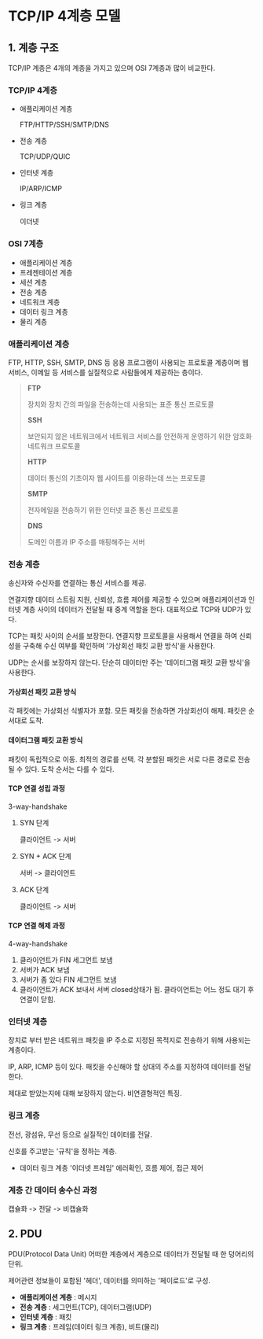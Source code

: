 # TCP/IP 4계층 모델

## 1. 계층 구조
TCP/IP 계층은 4개의 계층을 가지고 있으며 OSI 7계층과 많이 비교한다.

### TCP/IP 4계층
- 애플리케이션 계층
  
  FTP/HTTP/SSH/SMTP/DNS

- 전송 계층
  
  TCP/UDP/QUIC

- 인터넷 계층
  
  IP/ARP/ICMP

- 링크 계층
  
  이더넷

### OSI 7계층
- 애플리케이션 계층
- 프레젠테이션 계층
- 세션 계층
- 전송 계층
- 네트워크 계층
- 데이터 링크 계층
- 물리 계층

### 애플리케이션 계층
FTP, HTTP, SSH, SMTP, DNS 등 응용 프로그램이 사용되는 프로토콜 계층이며 웹 서비스, 이메일 등 서비스를 실질적으로 사람들에게 제공하는 층이다.

> **FTP**
> 
> 장치와 장치 간의 파일을 전송하는데 사용되는 표준 통신 프로토콜
>
> **SSH**
>
> 보안되지 않은 네트워크에서 네트워크 서비스를 안전하게 운영하기 위한 암호화 네트워크 프로토콜
>
> **HTTP**
>
> 데이터 통신의 기초이자 웹 사이트를 이용하는데 쓰는 프로토콜
>
> **SMTP**
>
> 전자메일을 전송하기 위한 인터넷 표준 통신 프로토콜
>
> **DNS**
>
> 도메인 이름과 IP 주소를 매핑해주는 서버

### 전송 계층
송신자와 수신자를 연결하는 통신 서비스를 제공. 

연결지향 데이터 스트림 지원, 신뢰성, 흐름 제어를 제공할 수 있으며 애플리케이션과 인터넷 계층 사이의 데이터가 전달될 때 중계 역할을 한다. 대표적으로 TCP와 UDP가 있다.

TCP는 패킷 사이의 순서를 보장한다. 연결지향 프로토콜을 사용해서 연결을 하여 신뢰성을 구축해 수신 여부를 확인하며 '가상회선 패킷 교환 방식'을 사용한다.

UDP는 순서를 보장하지 않는다. 단순히 데이터만 주는 '데이터그램 패킷 교환 방식'을 사용한다.

#### 가상회선 패킷 교환 방식
각 패킷에는 가상회선 식별자가 포함. 모든 패킷을 전송하면 가상회선이 해제. 패킷은 순서대로 도착.

#### 데이터그램 패킷 교환 방식
패킷이 독립적으로 이동. 최적의 경로를 선택. 각 분할된 패킷은 서로 다른 경로로 전송될 수 있다. 도착 순서는 다를 수 있다.

#### TCP 연결 성립 과정
3-way-handshake

1. SYN 단계
   
   클라이언트 -> 서버
2. SYN + ACK 단계
   
   서버 -> 클라이언트
3. ACK 단계
   
   클라이언트 -> 서버

#### TCP 연결 해제 과정
4-way-handshake

1. 클라이언트가 FIN 세그먼트 보냄
2. 서버가 ACK 보냄
3. 서버가 좀 있다 FIN 세그먼트 보냄
4. 클라이언트가 ACK 보내서 서버 closed상태가 됨. 클라이언트는 어느 정도 대기 후 연결이 닫힘.

### 인터넷 계층
장치로 부터 받은 네트워크 패킷을 IP 주소로 지정된 목적지로 전송하기 위해 사용되는 계층이다.

IP, ARP, ICMP 등이 있다. 패킷을 수신해야 할 상대의 주소를 지정하여 데이터를 전달한다.

제대로 받았는지에 대해 보장하지 않는다. 비연결형적인 특징.

### 링크 계층
전선, 광섬유, 무선 등으로 실질적인 데이터를 전달.

신호를 주고받는 '규칙'을 정하는 계층.

- 데이터 링크 계층
  '이더넷 프레임' 에러확인, 흐름 제어, 접근 제어


### 계층 간 데이터 송수신 과정
캡슐화 -> 전달 -> 비캡슐화


## 2. PDU
PDU(Protocol Data Unit) 어떠한 계층에서 계층으로 데이터가 전달될 때 한 덩어리의 단위.

제어관련 정보들이 포함된 '헤더', 데이터를 의미하는 '페이로드'로 구성.

- **애플리케이션 계층** : 메시지
- **전송 계층** : 세그먼트(TCP), 데이터그램(UDP)
- **인터넷 계층** : 패킷
- **링크 계층** : 프레임(데이터 링크 계층), 비트(물리)
